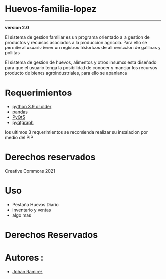 
# Huevos-familia-lopez
---

**version 2.0**

El sistema de gestion familiar es un programa orientado a la gestion de productos y recursos asociados a la produccion agricola. Para ello se permite al usuario tener un registros historicos de alimentacion de gallinas y pollitas

El sistema de gestion de huevos, alimentos y otros insumos esta diseñado para que el usuario tenga la posibilidad de conocer y manejar los recursos producto de bienes agroindustriales, para ello se apanlanca
# Requerimientos 

- [python 3.9 or older](https://www.python.org/downloads/windows/)
- [pandas](https://pandas.pydata.org/pandas-docs/version/0.23.3/install.html)
- [PyQt5](https://pypi.org/project/PyQt5/)
- [pyqtgraph](http://www.pyqtgraph.org/) 

los ultimos 3 requerimientos se recomienda realizar su instalacion por medio del PIP 

# Derechos reservados 
Creative Commons 2021

# Uso 
 - Pestaña Huevos Diario
 - inventario y ventas
 - algo mas
# Derechos Reservados 


# Autores : 
- [Johan Ramirez](https://github.com/joaramirezra)
